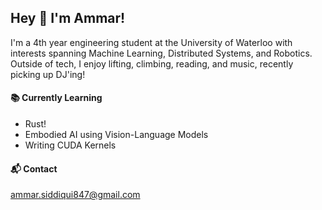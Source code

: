 ## Hey 👋 I'm Ammar!

<!--
**ammar-s847/ammar-s847** is a ✨ _special_ ✨ repository because its `README.md` (this file) appears on your GitHub profile.

Here are some ideas to get you started:

- 🔭 I’m currently working on ...
- 🌱 I’m currently learning ...
- 👯 I’m looking to collaborate on ...
- 🤔 I’m looking for help with ...
- 💬 Ask me about ...
- 📫 How to reach me: ...
- 😄 Pronouns: ...
- ⚡ Fun fact: ...
-->

I'm a 4th year engineering student at the University of Waterloo with interests spanning Machine Learning, Distributed Systems, and Robotics. Outside of tech, I enjoy lifting, climbing, reading, and music, recently picking up DJ'ing!

<!--
I know you didn't ask but here are some lessons I've learned throughout my ML engineering journey:

#### MLOps Lessons
* How you ingest, store, transform, and govern data will always be a top priority (Data Platform > ML Platform > Models)
* Having adequate tooling surrounding model development (not inference) can save a lot of headaches later on, especially if you frequently iterate on models or create new ones. Think about what transformation rules, scripts, and configs are shared throughout (ex: experiment tracking, registry, data warehouse, etc)
* Profile your models, kernels, and pipeline to see what components are heavy on latency, memory, CPU, and GPU usage. With this knowledge, you can decide on a scalability model depending on where the bottlenecks lie (ex: model too big for one GPU -> try ZeRO, tensor, or pipeline parallel training)
* Monitor and forward-test your models so you can detect model decay/distribution shift (performance degrades over time on newer data) -->

<!-- ![Ammar's github stats](https://github-readme-stats.vercel.app/api?username=ammar-s847&show_icons=true&bg_color=1f0145&text_color=ffffff&title_color=ffffff&icon_color=ffffff) <!-- &bg_color=1f0145&text_color=ffffff&title_color=ffffff&icon_color=ffffff --> 
<!-- 
#### Currently Working on
[![ReadMe Card](https://github-readme-stats.vercel.app/api/pin/?username=ammar-s847&repo=ACA-Trading-Bot&bg_color=1f0145&text_color=ffffff&title_color=ffffff&icon_color=ffffff)](https://github.com/ammar-s847/ACA-Trading-Bot)
<br>
[![ReadMe Card](https://github-readme-stats.vercel.app/api/pin/?username=ammar-s847&repo=Cyclica-Classification-Challenge&bg_color=1f0145&text_color=ffffff&title_color=ffffff&icon_color=ffffff)](https://github.com/ammar-s847/Cyclica-Classification-Challenge)
-->

#### 📚 Currently Learning
* Rust!
* Embodied AI using Vision-Language Models
* Writing CUDA Kernels

#### 📬 Contact
ammar.siddiqui847@gmail.com
